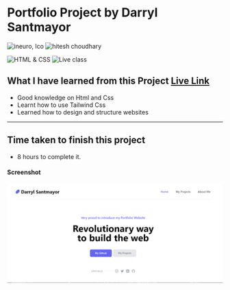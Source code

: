# Portfolio Project by Darryl Santmayor

![ineuro, lco](https://img.shields.io/badge/iNeuron-LCO-green)
![hitesh choudhary](https://img.shields.io/badge/Hitesh--Choudhary-Full--stack--JS--bootcamp-red)

![HTML & CSS](https://img.shields.io/badge/HTML-CSS-orange)
![Live class](https://img.shields.io/badge/Main-Project-lightgrey)


## What I have learned from this Project [Live Link]()

- Good knowledge on Html and Css
- Learnt how to use Tailwind Css
- Learned how to design and structure websites
---

## Time taken to finish this project

-   8 hours to complete it.

#### Screenshot

![Desktop](./screenshots/mainproject.PNG)
